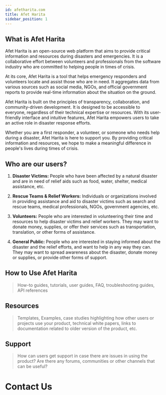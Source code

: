```yaml
---
id: afetharita.com
title: Afet Harita
sidebar_position: 1
---
```



## What is Afet Harita

Afet Harita is an open-source web platform that aims to provide critical information and resources during disasters and emergencies. It is a collaborative effort between volunteers and professionals from the software industry who are committed to helping people in times of crisis.

At its core, Afet Harita is a tool that helps emergency responders and volunteers locate and assist those who are in need. It aggregates data from various sources such as social media, NGOs, and official government reports to provide real-time information about the situation on the ground.

Afet Harita is built on the principles of transparency, collaboration, and community-driven development. It is designed to be accessible to everyone, regardless of their technical expertise or resources. With its user-friendly interface and intuitive features, Afet Harita empowers users to take an active role in disaster response efforts.

Whether you are a first responder, a volunteer, or someone who needs help during a disaster, Afet Harita is here to support you. By providing critical information and resources, we hope to make a meaningful difference in people's lives during times of crisis.

## Who are our users?

1. **Disaster Victims:** People who have been affected by a natural disaster and are in need of relief aids such as food, water, shelter, medical assistance, etc.

2. **Rescue Teams & Relief Workers:** Individuals or organizations involved in providing assistance and aid to disaster victims such as search and rescue teams, medical professionals, NGOs, government agencies, etc.

3. **Volunteers:** People who are interested in volunteering their time and resources to help disaster victims and relief workers. They may want to donate money, supplies, or offer their services such as transportation, translation, or other forms of assistance.

4. **General Public:** People who are interested in staying informed about the disaster and the relief efforts, and want to help in any way they can. They may want to spread awareness about the disaster, donate money or supplies, or provide other forms of support.

## How to Use Afet Harita
> How-to guides, tutorials, user guides, FAQ, troubleshooting guides, API references


## Resources
> Templates, Examples, case studies highlighting how other users or projects use your product, technical white papers, links to documentation related to older version of the product, etc.

## Support
> How can users get support in case there are issues in using the product? Are there any forums, communities or other channels that can be useful?


# Contact Us


